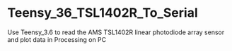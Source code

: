 # Teensy_36_TSL1402R_To_Serial
Use Teensy_3.6 to read the AMS TSL1402R linear photodiode array sensor and plot data in Processing on PC
